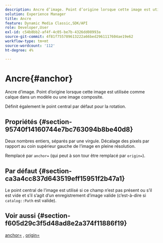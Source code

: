 ```yaml
---
description: Ancre d’image. Point d’origine lorsque cette image est utilisée comme calque dans un modèle ou une image composite.
solution: Experience Manager
title: Ancre
feature: Dynamic Media Classic,SDK/API
role: Developer,User
exl-id: c54b8bb2-af4f-4c05-be7b-4326dd08993a
source-git-commit: 4f81f755789613222a66bed2961117604ae19e62
workflow-type: tm+mt
source-wordcount: '112'
ht-degree: 4%

---
```


# Ancre{#anchor}

Ancre d’image. Point d’origine lorsque cette image est utilisée comme calque dans un modèle ou une image composite.

Définit également le point central par défaut pour la rotation.

## Propriétés {#section-95740f14160744e7bc763094b8be40d8}

Deux nombres entiers, séparés par une virgule. Décalage des pixels par rapport au coin supérieur gauche de l’image en pleine résolution.

Remplacé par `anchor=` (qui peut à son tour être remplacé par `origin=`).

## Par défaut {#section-ca3a4cc837d643519eff15951f2b47a1}

Le point central de l’image est utilisé si ce champ n’est pas présent ou s’il est vide et s’il s’agit d’un enregistrement d’image valide (c’est-à-dire si `catalog::Path` est valide).

## Voir aussi {#section-f605d29c3f5d48ad8e2a374f11886f19}

[anchor=](/help/aem-is-ir-api/is-api/http-ref/image-serving-api-ref/c-http-protocol-reference/c-command-reference/r-anchor.md) , [origin=](/help/aem-is-ir-api/is-api/http-ref/image-serving-api-ref/c-http-protocol-reference/c-command-reference/r-origin.md)
